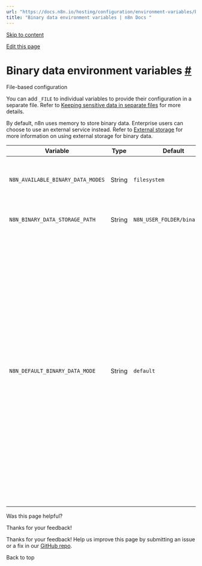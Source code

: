 ```yaml
---
url: "https://docs.n8n.io/hosting/configuration/environment-variables/binary-data/"
title: "Binary data environment variables | n8n Docs "
---
```


[Skip to content](https://docs.n8n.io/hosting/configuration/environment-variables/binary-data/#binary-data-environment-variables)

[Edit this page](https://github.com/n8n-io/n8n-docs/edit/main/docs/hosting/configuration/environment-variables/binary-data.md "Edit this page")

# Binary data environment variables [\#](https://docs.n8n.io/hosting/configuration/environment-variables/binary-data/\#binary-data-environment-variables "Permanent link")

File-based configuration

You can add `_FILE` to individual variables to provide their configuration in a separate file. Refer to [Keeping sensitive data in separate files](https://docs.n8n.io/hosting/configuration/configuration-methods/#keeping-sensitive-data-in-separate-files) for more details.

By default, n8n uses memory to store binary data. Enterprise users can choose to use an external service instead. Refer to [External storage](https://docs.n8n.io/hosting/scaling/external-storage/) for more information on using external storage for binary data.

| Variable | Type | Default | Description |
| --- | --- | --- | --- |
| `N8N_AVAILABLE_BINARY_DATA_MODES` | String | `filesystem` | A comma separated list of available binary data modes. |
| `N8N_BINARY_DATA_STORAGE_PATH` | String | `N8N_USER_FOLDER/binaryData` | The path where n8n stores binary data. |
| `N8N_DEFAULT_BINARY_DATA_MODE` | String | `default` | The default binary data mode. `default` keeps binary data in memory. Set to `filesystem` to use the filesystem, or `s3` to AWS S3. Note that binary data pruning operates on the active binary data mode. For example, if your instance stored data in S3, and you later switched to filesystem mode, n8n only prunes binary data in the filesystem. This may change in future. |

Was this page helpful?






Thanks for your feedback!






Thanks for your feedback! Help us improve this page by submitting an issue or a fix in our [GitHub repo](https://github.com/n8n-io/n8n-docs).


Back to top